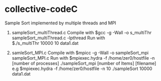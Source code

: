 # collective-codeC
Sample Sort implemented by multiple threads and MPI
1. sampleSort_multiThread.c
 Compile with 
          $gcc -g -Wall -o s_multiThr sampleSort_multiThread.c -lpthread
 Run with   
          $./s_multiThr 10000 10 data1.dat

2. samleSort_MPI.c
 Compile with 
          $mpicc -g -Wall -o sampleSort_mpi sampleSort_MPI.c
 Run with
          $mpiexec.hydra -f /home/zer0/hostfile -n [number of processes] ./sampleSort_mpi [number of Items] [filename]
    e.g   $mpiexec.hydra -f /home/zer0/hostfile -n 10 ./sampleSort 10000 data1.dat
          

